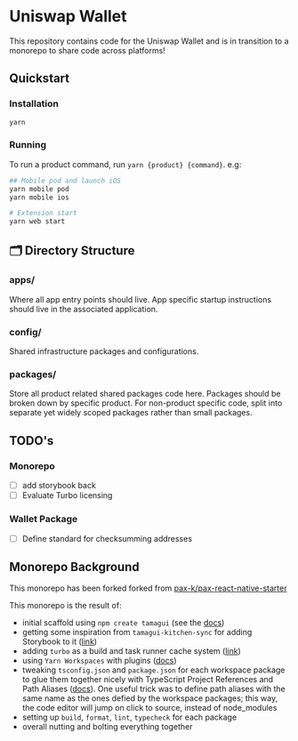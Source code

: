 # Uniswap Wallet

This repository contains code for the Uniswap Wallet and is in transition to a monorepo to share code across platforms!

## Quickstart

### Installation

```bash
yarn
```

### Running

To run a product command, run `yarn {product} {command}`. e.g:

```bash
## Mobile pod and launch iOS
yarn mobile pod
yarn mobile ios

# Extension start
yarn web start
```

## 🗂 Directory Structure

### apps/

Where all app entry points should live. App specific startup instructions should live in the associated application.

### config/

Shared infrastructure packages and configurations.

### packages/

Store all product related shared packages code here. Packages should be broken down by specific product. For non-product specific code, split into separate yet widely scoped packages rather than small packages.

## TODO's

### Monorepo

- [ ] add storybook back
- [ ] Evaluate Turbo licensing

### Wallet Package

- [ ] Define standard for checksumming addresses

## Monorepo Background

This monorepo has been forked forked from [pax-k/pax-react-native-starter](https://github.com/pax-k/pax-react-native-starter/blob/main/README.md>)

This monorepo is the result of:

- initial scaffold using `npm create tamagui` (see the [docs](https://tamagui.dev/))
- getting some inspiration from `tamagui-kitchen-sync` for adding Storybook to it ([link](https://github.com/dohomi/tamagui-kitchen-sink))
- adding `turbo` as a build and task runner cache system ([link](https://turbo.build/repo))
- using `Yarn Workspaces` with plugins ([docs](https://classic.yarnpkg.com/lang/en/docs/workspaces/))
- tweaking `tsconfig.json` and `package.json` for each workspace package to glue them together nicely with TypeScript Project References and Path Aliases ([docs](https://www.typescriptlang.org/docs/handbook/project-references.html)). One useful trick was to define path aliases with the same name as the ones defied by the workspace packages; this way, the code editor will jump on click to source, instead of node_modules
- setting up `build`, `format`, `lint`, `typecheck` for each package
- overall nutting and bolting everything together
